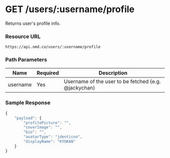 # GET /users/:username/profile

Returns user's profile info.

### Resource URL
`https://api.nmd.co/users/:username/profile`

### Path Parameters
| Name | Required | Description |
|--|--|--|
| username | Yes | Username of the user to be fetched (e.g. @jackychan) |

### Sample Response

```typescript
{
    "payload": {
        "profilePicture": "",
        "coverImage": "",
        "bio": "",
        "avatarType": "jdenticon",
        "displayName": "KYOKAN"
    }
}
```
